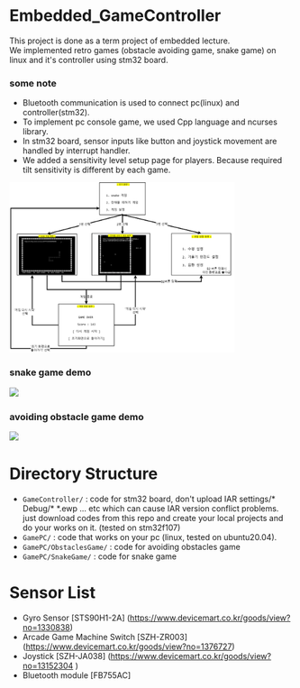 # Embedded_GameController
This project is done as a term project of embedded lecture. \
We implemented retro games (obstacle avoiding game, snake game) on linux and it's controller using stm32 board.

### some note
- Bluetooth communication is used to connect pc(linux) and controller(stm32).
- To implement pc console game, we used Cpp language and ncurses library.  
- In stm32 board, sensor inputs like button and joystick movement are handled by interrupt handler. 
- We added a sensitivity level setup page for players. Because required tilt sensitivity is different by each game. 
<img src="readme_img/화면흐름도.drawio.png"  width="400">

### snake game demo
<img src="readme_img/demo1.gif">

### avoiding obstacle game demo
<img src="readme_img/demo2.gif">

# Directory Structure 
* `GameController/` : 
   code for stm32 board, don't upload IAR settings/* Debug/* *.ewp ... etc which can cause IAR version conflict problems. 
   just download codes from this repo and create your local projects and do your works on it. 
   (tested on stm32f107) 
* `GamePC/` : 
  code that works on your pc (linux, tested on ubuntu20.04). 
* `GamePC/ObstaclesGame/` : code for avoiding obstacles game 
* `GamePC/SnakeGame/` : code for snake game 

# Sensor List
* Gyro Sensor [STS90H1-2A] (https://www.devicemart.co.kr/goods/view?no=1330838) 
* Arcade Game Machine Switch [SZH-ZR003] (https://www.devicemart.co.kr/goods/view?no=1376727)
* Joystick [SZH-JA038] (https://www.devicemart.co.kr/goods/view?no=13152304 )
* Bluetooth module [FB755AC]
